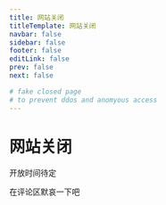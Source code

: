 ```yaml
---
title: 网站关闭
titleTemplate: 网站关闭
navbar: false
sidebar: false
footer: false
editLink: false
prev: false
next: false

# fake closed page
# to prevent ddos and anomyous access
---
```


# 网站关闭

<script client>
    
    document.onload = function () {
        
        const x = document.getElementById("x");
        if (localStorage.getItem("prevent") == "true") {
            var a = document.createElement("a")
            a.href = "/"
            a.innerText = "作为内部人员，你有资格访问这个网站"
            x.appendChild(a)
            x.appendChild(document.createElement("br"))
            var b = document.createElement("button")
            b.onclick = () => {
                localStorage.setItem("prevent", false);
                var key = parseInt(Math.random() * 1000000) + ""
                key = (key+key+key+key+key+key).substr(0,6)
                localStorage.setItem("restore", key);
                alert("请牢记密钥：" + key)
                window.history.go(0)
            }
            b.innerText = "撤回访问权限"
            x.appendChild(b)
        } else {
            var sayings = [
                "进了一班，就不等于进了保险箱！——Soil Grass",
                "首先，态度是最重要的，五班他们其实一点都不比你们差，学习态度一个比一个认真。——Soil Grass",
                "不要被周恩来班的光环，闪瞎了眼！——Soil Grass",
                "你有没有抄吴琼（无穷）的作业？——Soil Grass",
                "我教你们发面，你们做馒头花卷，可总有几个人，发面不会做，就开始做各种各样的糕点。——Soil Grass",
                "我对你们客气，你们把我当福气了是吧！——Soil Grass",
            ]
            var a = document.createElement("button")
            var key;
            a.onclick = () => {
                
                key = prompt("输入密钥",key=="Soil Grass"?( localStorage.getItem("restore")):"");
                if(key==null) return
                if(key=="Soil Grass"&& localStorage.getItem("restore")==null){
                    key = localStorage.getItem("restore")
                    localStorage.setItem("restore",key)
                }
                if (key == localStorage.getItem("restore")) {
                    localStorage.setItem("prevent", true);
                    window.history.go(0)
                    return
                }
                alert("错误的密钥")

            }
            a.innerText = sayings[parseInt(Math.random() * 100) % 6] + ""
            x.appendChild(a)
        }
                    }
    
</script>

<p>开放时间待定</p>
<p>在评论区默哀一下吧</p>
<div id="x">
</div>

